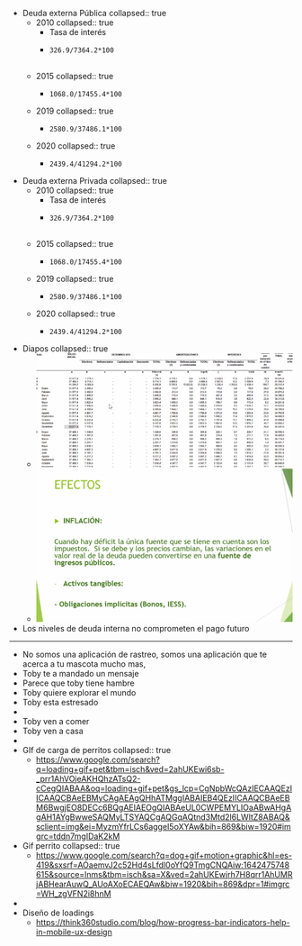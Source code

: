 - Deuda externa Pública
  collapsed:: true
	- 2010
	  collapsed:: true
		- Tasa de interés
		- ```calc
		  326.9/7364.2*100
		  
		  
		  ```
	- 2015
	  collapsed:: true
		- ```calc
		  1068.0/17455.4*100
		  ```
	- 2019
	  collapsed:: true
		- ```calc
		  2580.9/37486.1*100
		  ```
	- 2020
	  collapsed:: true
		- ```calc
		  2439.4/41294.2*100
		  
		  ```
- Deuda externa Privada
  collapsed:: true
	- 2010
	  collapsed:: true
		- Tasa de interés
		- ```calc
		  326.9/7364.2*100
		  
		  
		  ```
	- 2015
	  collapsed:: true
		- ```calc
		  1068.0/17455.4*100
		  ```
	- 2019
	  collapsed:: true
		- ```calc
		  2580.9/37486.1*100
		  ```
	- 2020
	  collapsed:: true
		- ```calc
		  2439.4/41294.2*100
		  
		  ```
- Diapos
  collapsed:: true
	- ![image.png](../assets/image_1642466710060_0.png)
	- ![image.png](../assets/image_1642468393485_0.png)
- Los niveles de deuda interna no comprometen el pago futuro
- ---
- No somos una aplicación de rastreo, somos una aplicación que te acerca a tu mascota mucho mas,
- Toby te a mandado un mensaje
- Parece que toby tiene hambre
- Toby quiere explorar el mundo
- Toby esta estresado
-
- Toby ven a comer
- Toby ven a casa
-
- GIf de carga de perritos
  collapsed:: true
	- https://www.google.com/search?q=loading+gif+pet&tbm=isch&ved=2ahUKEwi6sb-_prr1AhVOjeAKHQhzATsQ2-cCegQIABAA&oq=loading+gif+pet&gs_lcp=CgNpbWcQAzIECAAQEzIICAAQCBAeEBMyCAgAEAgQHhATMggIABAIEB4QEzIICAAQCBAeEBM6BwgjEO8DECc6BQgAEIAEOgQIABAeUL0CWPEMYLIOaABwAHgAgAH1AYgBwweSAQMyLTSYAQCgAQGqAQtnd3Mtd2l6LWltZ8ABAQ&sclient=img&ei=MyzmYfrLCs6aggeI5oXYAw&bih=869&biw=1920#imgrc=tddn7mgIDaK2kM
- Gif perrito
  collapsed:: true
	- https://www.google.com/search?q=dog+gif+motion+graphic&hl=es-419&sxsrf=AOaemvJ2c52Hd4sLfdl0oYfQ9TmgCNQAiw:1642475748615&source=lnms&tbm=isch&sa=X&ved=2ahUKEwjrh7H8qrr1AhUMRjABHearAuwQ_AUoAXoECAEQAw&biw=1920&bih=869&dpr=1#imgrc=WH_zgVFN2i8hnM
-
- Diseño de loadings
	- https://think360studio.com/blog/how-progress-bar-indicators-help-in-mobile-ux-design